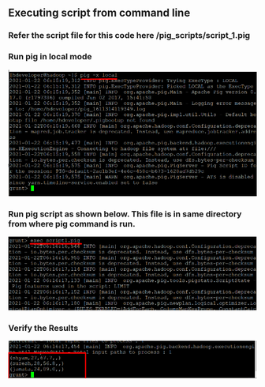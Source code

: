 ## Executing script from command line

### Refer the script file for this code here /pig_scripts/script_1.pig

### Run pig in local mode
![Alt text](/screen_shots/Screenshot_Lab6_1.png?raw=true "Simple Code on Pig")

### Run pig script as shown below. This file is in same directory from where pig command is run.
![Alt text](/screen_shots/Screenshot_Lab6_2.png?raw=true "Simple Code on Pig")

### Verify the Results
![Alt text](/screen_shots/Screenshot_Lab6_3.png?raw=true "Simple Code on Pig")

